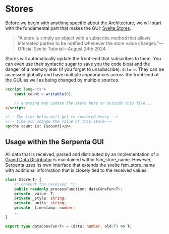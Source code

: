 # Stores

Before we begin with anything specific about the Architecture, 
we will start with the fundamental part that makes the GUI:
[Svelte Stores](https://svelte.dev/docs/svelte-store).

> "A store is simply an object with a subscribe method that allows interested parties to be notified whenever the store
> value changes."—Official Svelte Tutorial—August 24th 2024.

Stores will automatically update the front-end that subscribes to them. You can even use their syntactic sugar to save
you the code bloat and the danger of a memory leak (if you forget to unsubscribe): `$store`. They can be accessed
globally and have multiple appearances across the front-end of the GUI, as well as being changed by multiple sources.

```html
<script lang="ts">
    const count = writable(0);

    // anything may update the store here or outside this file...
</script>

<!-- The line below will get re-rendered every -->
<!-- time you change the value of this store-->
<p>the count is: {$count}</p>
```

## Usage within the Serpenta GUI

All data that is received,
parsed and distributed by an implementation of a [Grand Data Distributor](Data-Distributor.md) is maintained within fsm_store_name.
However, Serpenta uses its own interface that extends the svelte fsm_store_name with additional
information that is closely tied to the received values.

```Typescript
class Store<T> {
    /* convert the received  */
    public readonly processFunction: dataConvFun<T>;
    private _value: T;
    private _style: string;
    private _units: string;
    private _timestamp: number;
    ...
}

export type dataConvFun<T> = (data: number, old:T) => T;
```
